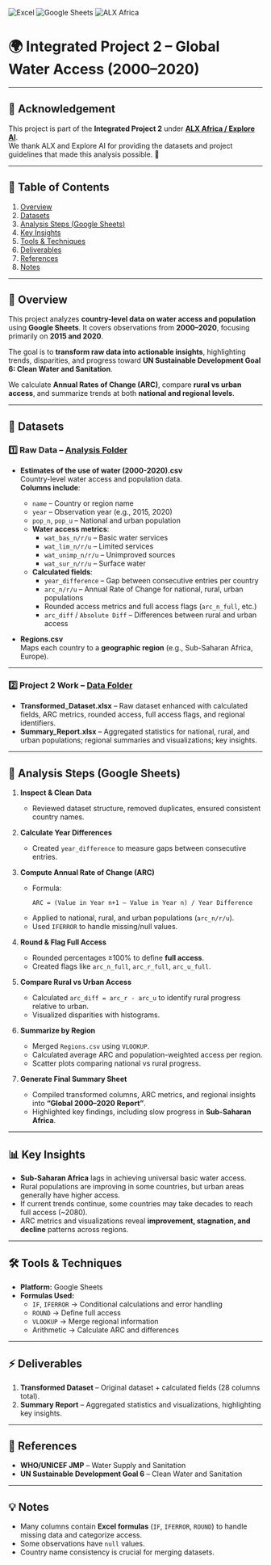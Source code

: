 ![Excel](https://img.shields.io/badge/Tool-Excel-green) 
![Google Sheets](https://img.shields.io/badge/Tool-GoogleSheets-blue) 
![ALX Africa](https://img.shields.io/badge/Project-ALX-yellow)

# 🌍 Integrated Project 2 – Global Water Access (2000–2020)

---

## 📢 Acknowledgement
This project is part of the **Integrated Project 2** under **[ALX Africa / Explore AI](https://www.alxafrica.com/)**.  
We thank ALX and Explore AI for providing the datasets and project guidelines that made this analysis possible. 🙏

---

## 📌 Table of Contents
1. [Overview](#-overview)
2. [Datasets](#-datasets)
3. [Analysis Steps (Google Sheets)](#-analysis-steps-google-sheets)
4. [Key Insights](#-key-insights)
5. [Tools & Techniques](#-tools--techniques)
6. [Deliverables](#-deliverables)
7. [References](#-references)
8. [Notes](#-notes)

---

## 🔹 Overview
This project analyzes **country-level data on water access and population** using **Google Sheets**. It covers observations from **2000–2020**, focusing primarily on **2015 and 2020**.  

The goal is to **transform raw data into actionable insights**, highlighting trends, disparities, and progress toward **UN Sustainable Development Goal 6: Clean Water and Sanitation**.  

We calculate **Annual Rates of Change (ARC)**, compare **rural vs urban access**, and summarize trends at both **national and regional levels**.

---

## 📁 Datasets

### 1️⃣ Raw Data – [Analysis Folder](./analysis)
- **Estimates of the use of water (2000-2020).csv**  
  Country-level water access and population data.  
  **Columns include**:
  - `name` – Country or region name  
  - `year` – Observation year (e.g., 2015, 2020)  
  - `pop_n`, `pop_u` – National and urban population  
  - **Water access metrics**:
    - `wat_bas_n/r/u` – Basic water services  
    - `wat_lim_n/r/u` – Limited services  
    - `wat_unimp_n/r/u` – Unimproved sources  
    - `wat_sur_n/r/u` – Surface water  
  - **Calculated fields**:
    - `year_difference` – Gap between consecutive entries per country  
    - `arc_n/r/u` – Annual Rate of Change for national, rural, urban populations  
    - Rounded access metrics and full access flags (`arc_n_full`, etc.)  
    - `arc_diff` / `Absolute Diff` – Differences between rural and urban access  

- **Regions.csv**  
  Maps each country to a **geographic region** (e.g., Sub-Saharan Africa, Europe).  

---

### 2️⃣ Project 2 Work – [Data Folder](./data)
- **Transformed_Dataset.xlsx** – Raw dataset enhanced with calculated fields, ARC metrics, rounded access, full access flags, and regional identifiers.  
- **Summary_Report.xlsx** – Aggregated statistics for national, rural, and urban populations; regional summaries and visualizations; key insights.

---

## 🔹 Analysis Steps (Google Sheets)

1. **Inspect & Clean Data**  
   - Reviewed dataset structure, removed duplicates, ensured consistent country names.  

2. **Calculate Year Differences**  
   - Created `year_difference` to measure gaps between consecutive entries.  

3. **Compute Annual Rate of Change (ARC)**  
   - Formula:  
     ```
     ARC = (Value in Year n+1 – Value in Year n) / Year Difference
     ```
   - Applied to national, rural, and urban populations (`arc_n/r/u`).  
   - Used `IFERROR` to handle missing/null values.  

4. **Round & Flag Full Access**  
   - Rounded percentages ≥100% to define **full access**.  
   - Created flags like `arc_n_full`, `arc_r_full`, `arc_u_full`.  

5. **Compare Rural vs Urban Access**  
   - Calculated `arc_diff = arc_r - arc_u` to identify rural progress relative to urban.  
   - Visualized disparities with histograms.  

6. **Summarize by Region**  
   - Merged `Regions.csv` using `VLOOKUP`.  
   - Calculated average ARC and population-weighted access per region.  
   - Scatter plots comparing national vs rural progress.  

7. **Generate Final Summary Sheet**  
   - Compiled transformed columns, ARC metrics, and regional insights into **“Global 2000–2020 Report”**.  
   - Highlighted key findings, including slow progress in **Sub-Saharan Africa**.  

---

## 📊 Key Insights

- **Sub-Saharan Africa** lags in achieving universal basic water access.  
- Rural populations are improving in some countries, but urban areas generally have higher access.  
- If current trends continue, some countries may take decades to reach full access (~2080).  
- ARC metrics and visualizations reveal **improvement, stagnation, and decline** patterns across regions.  

---

## 🛠 Tools & Techniques

- **Platform:** Google Sheets  
- **Formulas Used:**  
  - `IF`, `IFERROR` → Conditional calculations and error handling  
  - `ROUND` → Define full access  
  - `VLOOKUP` → Merge regional information  
  - Arithmetic → Calculate ARC and differences  

---

## ⚡ Deliverables

1. **Transformed Dataset** – Original dataset + calculated fields (28 columns total).  
2. **Summary Report** – Aggregated statistics and visualizations, highlighting key insights.

---

## 🔗 References

- **WHO/UNICEF JMP** – Water Supply and Sanitation  
- **UN Sustainable Development Goal 6** – Clean Water and Sanitation  

---

## 💡 Notes

- Many columns contain **Excel formulas** (`IF`, `IFERROR`, `ROUND`) to handle missing data and categorize access.  
- Some observations have `null` values.  
- Country name consistency is crucial for merging datasets.  

